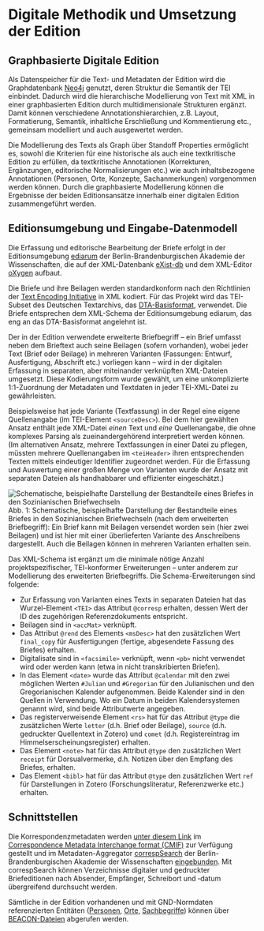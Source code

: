 # Digitale Methodik und Umsetzung der Edition

## Graphbasierte Digitale Edition

Als Datenspeicher für die Text- und Metadaten der Edition wird die Graphdatenbank [Neo4j](https://neo4j.com/ "Webseite der Graphdatenbank Neo4j") genutzt, deren Struktur die Semantik der TEI einbindet. Dadurch wird die hierarchische Modellierung von Text mit XML in einer graphbasierten Edition durch multidimensionale Strukturen ergänzt. Damit können verschiedene Annotationshierarchien, z.B. Layout, Formatierung, Semantik, inhaltliche Erschließung und Kommentierung etc., gemeinsam modelliert und auch ausgewertet werden.

Die Modellierung des Texts als Graph über Standoff Properties ermöglicht es, sowohl die Kriterien für eine historische als auch eine textkritische Edition zu erfüllen, da textkritische Annotationen (Korrekturen, Ergänzungen, editorische Normalisierungen etc.) wie auch inhaltsbezogene Annotationen (Personen, Orte, Konzepte, Sachanmerkungen) vorgenommen werden können. Durch die graphbasierte Modellierung können die Ergebnisse der beiden Editionsansätze innerhalb einer digitalen Edition zusammengeführt werden.


## Editionsumgebung und Eingabe-Datenmodell

Die Erfassung und editorische Bearbeitung der Briefe erfolgt in der
Editionsumgebung [ediarum](https://www.ediarum.org/ "Webseite von ediarum") der
Berlin-Brandenburgischen Akademie der Wissenschaften, die auf der
XML-Datenbank
[eXist-db](https://exist-db.org "Webseite der XML-Datenbank eXist-db")
und dem XML-Editor
[oXygen](https://www.oxygenxml.com/ "Webseite des oXygen-XML-Editors")
aufbaut.

Die Briefe und ihre Beilagen werden standardkonform nach den Richtlinien
der [Text Encoding
Initiative](https://tei-c.org/ "Webseite der Text Encoding Initiative")
in XML kodiert. Für das Projekt wird das TEI-Subset des Deutschen
Textarchivs, das
[DTA-Basisformat](http://www.deutschestextarchiv.de/doku/basisformat/ "Webseite des DTA-Basisformats"),
verwendet. Die Briefe entsprechen dem XML-Schema der Editionsumgebung
ediarum, das eng an das DTA-Basisformat angelehnt ist.

Der in der Edition verwendete erweiterte Briefbegriff – ein Brief
umfasst neben dem Brieftext auch seine Beilagen (sofern vorhanden),
wobei jeder Text (Brief oder Beilage) in mehreren Varianten (Fassungen:
Entwurf, Ausfertigung, Abschrift etc.) vorliegen kann – wird in der
digitalen Erfassung in separaten, aber miteinander verknüpften
XML-Dateien umgesetzt. Diese Kodierungsform wurde gewählt, um eine
unkomplizierte 1:1-Zuordnung der Metadaten und Textdaten in jeder
TEI-XML-Datei zu gewährleisten.

Beispielsweise hat jede Variante (Textfassung) in der Regel eine eigene
Quellenangabe (im TEI-Element `<sourceDesc>`). Bei dem hier gewählten
Ansatz enthält jede XML-Datei *einen* Text und *eine* Quellenangabe, die
ohne komplexes Parsing als zueinandergehörend interpretiert werden
können. (Im alternativen Ansatz, mehrere Textfassungen in einer Datei
zu pflegen, müssten mehrere Quellenangaben im `<teiHeader>` ihren
entsprechenden Texten mittels eindeutiger Identifier zugeordnet werden.
Für die Erfassung und Auswertung einer großen Menge von Varianten wurde
der Ansatz mit separaten Dateien als handhabbarer und effizienter
eingeschätzt.)

![Schematische, beispielhafte Darstellung der Bestandteile eines Briefes
in den Sozinianischen Briefwechseln](images/Erweiterter-Brief.png "Abbildung 1")
Abb. 1: Schematische, beispielhafte Darstellung der Bestandteile eines Briefes
in den Sozinianischen Briefwechseln (nach dem erweiterten Briefbegriff):
Ein Brief kann mit Beilagen versendet worden sein (hier zwei Beilagen)
und ist hier mit einer überlieferten Variante des Anschreibens
dargestellt. Auch die Beilagen können in mehreren Varianten erhalten
sein.

Das XML-Schema ist ergänzt um die minimale nötige Anzahl
projektspezifischer, TEI-konformer Erweiterungen – unter anderem zur
Modellierung des erweiterten Briefbegriffs. Die Schema-Erweiterungen
sind folgende:

- Zur Erfassung von Varianten eines Texts in separaten Dateien hat das
  Wurzel-Element `<TEI>` das Attribut `@corresp` erhalten, dessen Wert
  der ID des zugehörigen Referenzdokuments entspricht.
- Beilagen sind in `<accMat>` verknüpft.
- Das Attribut `@rend` des Elements `<msDesc>` hat den zusätzlichen
  Wert `final_copy` für Ausfertigungen (fertige, abgesendete Fassung
  des Briefes) erhalten.
- Digitalisate sind in `<facsimile>` verknüpft, wenn `<pb>` nicht
  verwendet wird oder werden kann (etwa in nicht transkribierten
  Briefen).
- In das Element `<date>` wurde das Attribut `@calendar` mit den zwei
  möglichen Werten `#Julian` und `#Gregorian` für den Julianischen und
  den Gregorianischen Kalender aufgenommen. Beide Kalender sind in den
  Quellen in Verwendung. Wo ein Datum in beiden Kalendersystemen
  genannt wird, sind beide Attributwerte angegeben.
- Das registerverweisende Element `<rs>` hat für das Attribut `@type`
  die zusätzlichen Werte `letter` (d.h. Brief oder Beilage), `source`
  (d.h. gedruckter Quellentext in Zotero) und `comet` (d.h.
  Registereintrag im Himmelserscheinungsregister) erhalten.
- Das Element `<note>` hat für das Attribut `@type` den zusätzlichen
  Wert `receipt` für Dorsualvermerke, d.h. Notizen über den Empfang
  des Briefes, erhalten.
- Das Element `<bibl>` hat für das Attribut `@type` den zusätzlichen
  Wert `ref` für Darstellungen in Zotero (Forschungsliteratur,
  Referenzwerke etc.) erhalten.

## Schnittstellen

Die Korrespondenzmetadaten werden [unter diesem Link](https://gitlab.rlp.net/adwmainz/digicademy/sbw/csv-data-dump/-/raw/main/data/cmif/corresp.xml) im [Correspondence Metadata
Interchange
format (CMIF)](https://correspsearch.net/index.xql?id=participate_cmi-format)
zur Verfügung gestellt und im Metadaten-Aggregator
[correspSearch](https://correspsearch.net/) der Berlin-Brandenburgischen
Akademie der Wissenschaften [eingebunden](https://correspsearch.net/de/suche.html?c=https://gitlab.rlp.net/adwmainz/digicademy/sbw/csv-data-dump/-/raw/main/data/cmif/corresp.xml). Mit correspSearch können
Verzeichnisse digitaler und gedruckter Briefeditionen nach Absender,
Empfänger, Schreibort und ‑datum übergreifend durchsucht werden.

Sämtliche in der Edition vorhandenen und mit GND-​Normdaten referenzierten
Entitäten ([Personen](https://gitlab.rlp.net/adwmainz/digicademy/sbw/csv-data-dump/-/raw/main/data/beacon/persons.txt),
[Orte](https://gitlab.rlp.net/adwmainz/digicademy/sbw/csv-data-dump/-/raw/main/data/beacon/places.txt),
[Sachbegriffe](https://gitlab.rlp.net/adwmainz/digicademy/sbw/csv-data-dump/-/raw/main/data/beacon/terms.txt)) können über
[BEACON-​Dateien](https://de.wikipedia.org/wiki/Wikipedia:BEACON) abgerufen
werden.
